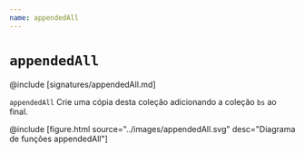 ```yaml
---
name: appendedAll
---
```


# `appendedAll`

@include [signatures/appendedAll.md]

`appendedAll` Crie uma cópia desta coleção adicionando a coleção `bs` ao final.

@include [figure.html source="../images/appendedAll.svg" desc="Diagrama de funções appendedAll"]
